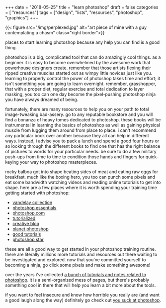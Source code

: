 +++
date = "2018-05-25"
title = "learn photoshop"
draft = false
categories = [ "resources"]
tags = ["design", "lists", "resources", "photoshop", "graphics"]
+++

{{< figure src="/img/perplexed.jpg" alt="art piece of mine with a guy contemplating a chasm" class="right border">}} 

places to start learning photoshop because any help you can find is a good thing.  

<!--more-->

photoshop is a big, complicated tool that can do amazingly cool things. as a beginner it is easy to become overwhelmed by the awesome work that powerhouse designers create. remember that those artists flexing their ripped creative muscles started out as wimpy little novices just like you. learning to properly control the power of photoshop takes time and effort; it isn't something you are going to learn overnight. remember, grasshopper, that with a proper diet, regular exercise and total dedication to layer masking, you too can one day become the pixel-pushing photoshop ninja you have always dreamed of being. 

fortunately, there are many resources to help you on your path to total image-tweaking bad-assery. go to any reputable bookstore and you will find a bonanza of heavy tomes dedicated to photoshop. these books will be instrumental in learning the basics of photoshop as well as gaining physical muscle from lugging them around from place to place. i can't recommend any particular book over another because they all can help in different ways. instead, i advise you to pack a lunch and spend a good four hours or so looking through the different books to find one that has the right balance of pictures to words for your particular needs. be sure to do a few military push-ups from time to time to condition those hands and fingers for quick-keying your way to photoshop masterpieces. 

rocky balboa got into shape beating sides of meat and eating raw eggs for breakfast. much like the boxing hero, you too can punch some pixels and eat some bandwidth watching videos and reading online tutorials to get into shape. here are a few places where it is worth spending your training time getting started with photoshop:

- [vandelay collection](http://vandelaydesign.com/blog/design/learn-photoshop-basics/)
- [photoshop essentials](http://www.photoshopessentials.com/basics/)
- [photoshop.com](http://www.photoshop.com/tutorials?keywords=&sort=relevance&product=ps&category=tutorial&difficulty=1)
- [tutorialized](http://www.tutorialized.com/tutorials/Photoshop/Basics/1)
- [creative bloq](http://www.creativebloq.com/graphic-design-tips/photoshop-tutorials-1232677)
- [planet photoshop](http://planetphotoshop.com/)
- [good tutorials](http://www.good-tutorials.com/tutorials/photoshop/basics)
- [photoshop star](http://www.photoshopstar.com/category/basics/)

these are all a good way to get started in your photoshop training routine. there are literally millions more tutorials and resources out there waiting to be investigated and explored. now that you've committed yourself to becoming a ninja, go click some pixels and make something awesome! 

over the years i've collected [a bunch of tutorials and notes related to photoshop](https://1drv.ms/f/s!AtHC9w7ZbCfgo0SNeu9RnC_0Ys2Z). it is a semi-organized mess of pages, but there's probably something cool in there that will help you learn a bit more about the tools. 

if you want to feel insecure and know how horrible you really are (and want a good laugh along the way) definitely go check out [you suck at photoshop](https://www.youtube.com/show/yousuckatphotoshop). 

